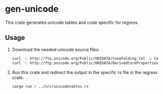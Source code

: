 # gen-unicode

This crate generates unicode tables and code specific for regress.

## Usage

1. Download the needed unicode source files:

    ```sh
    curl -L http://ftp.unicode.org/Public/UNIDATA/CaseFolding.txt -o CaseFolding.txt
    curl -L http://ftp.unicode.org/Public/UNIDATA/DerivedCoreProperties.txt -o DerivedCoreProperties.txt
    ```

2. Run this crate and redirect the output in the specific rs file in the regress crate:

    ```sh
    cargo run > ../src/unicodetables.rs
    ```
